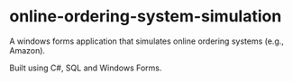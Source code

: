 # online-ordering-system-simulation
A windows forms application that simulates online ordering systems (e.g., Amazon).

Built using C#, SQL and Windows Forms.
